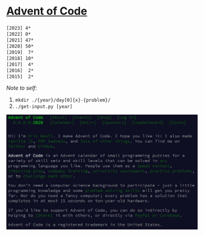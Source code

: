 # [Advent of Code](https://adventofcode.com) 

```
[2023] 4*
[2022] 0*
[2021] 47*
[2020] 50*
[2019]  7*
[2018] 10*
[2017]  4*
[2016]  2*
[2015]  2*
```

_Note to self_:

1.  `mkdir ./{year}/day[0]{x}-{problem}/`
2.  `./get-input.py [year]`

<img src='about.jpg'>
